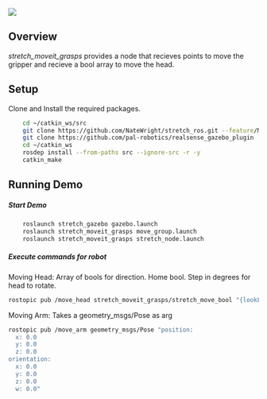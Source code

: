 ![](../images/HelloRobotLogoBar.png)

## Overview

*stretch_moveit_grasps* provides a node that recieves points to move the gripper and recieve a bool array to move the head.

## Setup

Clone and Install the required packages.

```bash
    cd ~/catkin_ws/src
    git clone https://github.com/NateWright/stretch_ros.git --feature/MoveItGrasps
    git clone https://github.com/pal-robotics/realsense_gazebo_plugin
    cd ~/catkin_ws
    rosdep install --from-paths src --ignore-src -r -y
    catkin_make
```

## Running Demo

##### Start Demo

```bash
    roslaunch stretch_gazebo gazebo.launch
    roslaunch stretch_moveit_grasps move_group.launch
    roslaunch stretch_moveit_grasps stretch_node.launch
```

##### Execute commands for robot

Moving Head: Array of bools for direction. Home bool. Step in degrees for head to rotate.

```bash
rostopic pub /move_head stretch_moveit_grasps/stretch_move_bool "{lookLeft: false, lookRight: false, lookUp: false, lookDown: false, home: false, step: 0}"
```

Moving Arm: Takes a geometry_msgs/Pose as arg

```bash
rostopic pub /move_arm geometry_msgs/Pose "position:
  x: 0.0
  y: 0.0
  z: 0.0
orientation:
  x: 0.0
  y: 0.0
  z: 0.0
  w: 0.0"
```